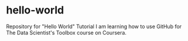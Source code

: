 # hello-world
Repository for "Hello World" Tutorial
I am learning how to use GitHub for The Data Scientist's Toolbox course on Coursera.
